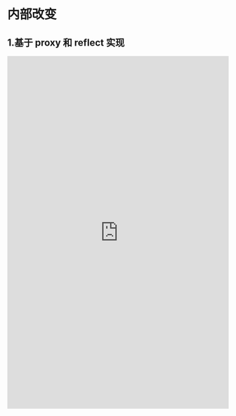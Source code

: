 # 内部改变

## 1.基于 proxy 和 reflect 实现

<iframe height="803" style="width: 100%;" scrolling="no" title="XWjYbrv" src="https://codepen.io/shuxiaoman/embed/XWjYbrv?height=803&theme-id=light&default-tab=js,result" frameborder="no" loading="lazy" allowtransparency="true" allowfullscreen="true">
  See the Pen <a href='https://codepen.io/shuxiaoman/pen/XWjYbrv'>XWjYbrv</a> by GrainFull
  (<a href='https://codepen.io/shuxiaoman'>@shuxiaoman</a>) on <a href='https://codepen.io'>CodePen</a>.
</iframe>
